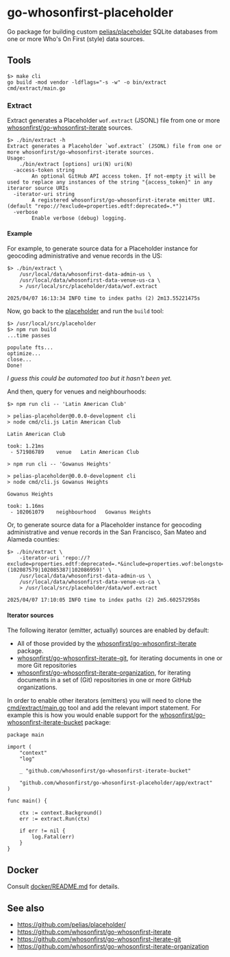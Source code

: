 # go-whosonfirst-placeholder

Go package for building custom [pelias/placeholder](https://github.com/pelias/placeholder/) SQLite databases from one or more Who's On First (style) data sources.

## Tools

```
$> make cli
go build -mod vendor -ldflags="-s -w" -o bin/extract cmd/extract/main.go
```

### Extract

Extract generates a Placeholder `wof.extract` (JSONL) file from one or more [whosonfirst/go-whosonfirst-iterate](https://github.com/whosonfirst/go-whosonfirst-iterate) sources.

```
$> ./bin/extract -h
Extract generates a Placeholder `wof.extract` (JSONL) file from one or more whosonfirst/go-whosonfirst-iterate sources.
Usage:
	./bin/extract [options] uri(N) uri(N)
  -access-token string
    	An optional GitHub API access token. If not-empty it will be used to replace any instances of the string "{access_token}" in any iteraror source URIs
  -iterator-uri string
    	A registered whosonfirst/go-whosonfirst-iterate emitter URI. (default "repo://?exclude=properties.edtf:deprecated=.*")
  -verbose
    	Enable verbose (debug) logging.
```

#### Example

For example, to generate source data for a Placeholder instance for geocoding administrative and venue records in the US:

```
$> ./bin/extract \
	/usr/local/data/whosonfirst-data-admin-us \
	/usr/local/data/whosonfirst-data-venue-us-ca \
	> /usr/local/src/placeholder/data/wof.extract
	
2025/04/07 16:13:34 INFO time to index paths (2) 2m13.55221475s
```

Now, go back to the [placeholder](https://github.com/pelias/placeholder) and run the `build` tool:

```
$> /usr/local/src/placeholder
$> npm run build
...time passes

populate fts...
optimize...
close...
Done!
```

_I guess this could be automated too but it hasn't been yet._

And then, query for venues and neighbourhoods:

```
$> npm run cli -- 'Latin American Club'

> pelias-placeholder@0.0.0-development cli
> node cmd/cli.js Latin American Club

Latin American Club

took: 1.21ms
 - 571986789	venue 	Latin American Club

> npm run cli -- 'Gowanus Heights'

> pelias-placeholder@0.0.0-development cli
> node cmd/cli.js Gowanus Heights

Gowanus Heights

took: 1.16ms
 - 102061079	neighbourhood 	Gowanus Heights
```

Or, to generate source data for a Placeholder instance for geocoding administrative and venue records in the San Francisco, San Mateo and Alameda counties:

```
$> ./bin/extract \
	-iterator-uri 'repo://?exclude=properties.edtf:deprecated=.*&include=properties.wof:belongsto=(102087579|102085387|102086959)' \
	/usr/local/data/whosonfirst-data-admin-us \
	/usr/local/data/whosonfirst-data-venue-us-ca \
	> /usr/local/src/placeholder/data/wof.extract
	
2025/04/07 17:10:05 INFO time to index paths (2) 2m5.602572958s
```

#### Iterator sources

The following iterator (emitter, actually) sources are enabled by default:

* All of those provided by the [whosonfirst/go-whosonfirst-iterate](https://github.com/whosonfirst/go-whosonfirst-iterate?tab=readme-ov-file#uris-and-schemes-for-emitters) package.
* [whosonfirst/go-whosonfirst-iterate-git](https://github.com/whosonfirst/go-whosonfirst-iterate-git), for iterating documents in one or more Git repositories
* [whosonfirst/go-whosonfirst-iterate-organization](https://github.com/whosonfirst/go-whosonfirst-iterate-organization), for iterating documents in a set of (Git) repositories in one or more GitHub organizations.

In order to enable other iterators (emitters) you will need to clone the [cmd/extract/main.go](cmd/extract/main.go) tool and add the relevant import statement. For example this is how you would enable support for the [whosonfirst/go-whosonfirst-iterate-bucket](https://github.com/whosonfirst/go-whosonfirst-iterate-bucket) package:

```
package main

import (
	"context"
	"log"

	_ "github.com/whosonfirst/go-whosonfirst-iterate-bucket"
	
	"github.com/whosonfirst/go-whosonfirst-placeholder/app/extract"
)

func main() {

	ctx := context.Background()
	err := extract.Run(ctx)

	if err != nil {
		log.Fatal(err)
	}
}
```

## Docker

Consult [docker/README.md](docker/README.md) for details.

## See also

* https://github.com/pelias/placeholder/
* https://github.com/whosonfirst/go-whosonfirst-iterate
* https://github.com/whosonfirst/go-whosonfirst-iterate-git
* https://github.com/whosonfirst/go-whosonfirst-iterate-organization